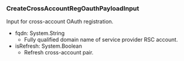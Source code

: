 ### CreateCrossAccountRegOauthPayloadInput
Input for cross-account OAuth registration.

- fqdn: System.String
  - Fully qualified domain name of service provider RSC account.
- isRefresh: System.Boolean
  - Refresh cross-account pair.
